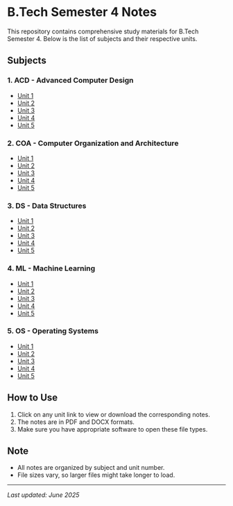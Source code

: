 # B.Tech Semester 4 Notes

This repository contains comprehensive study materials for B.Tech Semester 4. Below is the list of subjects and their respective units.

## Subjects

### 1. ACD - Advanced Computer Design
- [Unit 1](ACD/ACD%20unit%201.pdf)
- [Unit 2](ACD/ACD%20unit%202.pdf)
- [Unit 3](ACD/ACD%20unit%203.pdf)
- [Unit 4](ACD/ACD%20unit%204.pdf)
- [Unit 5](ACD/Unit-5-%20ACD%20(2).pdf)

### 2. COA - Computer Organization and Architecture
- [Unit 1](COA/COA%20unit%201.pdf)
- [Unit 2](COA/COA%20unit%202.pdf)
- [Unit 3](COA/COA%20unit%203.pdf)
- [Unit 4](COA/COA%20unit%204.pdf)
- [Unit 5](COA/COA%20unit%205.pdf)

### 3. DS - Data Structures
- [Unit 1](DS/DS%20unit%201.docx)
- [Unit 2](DS/DS%20unit%202.pdf)
- [Unit 3](DS/DS%20unit%203.pdf)
- [Unit 4](DS/DS%20unit%204.pdf)
- [Unit 5](DS/DS%20unit%205.pdf)

### 4. ML - Machine Learning
- [Unit 1](ML/ML%20unit%201.docx)
- [Unit 2](ML/ML%20unit%202.docx)
- [Unit 3](ML/ML%20unit%203.docx)
- [Unit 4](ML/ML%20unit%204.docx)
- [Unit 5](ML/ML%20unit%205.pdf)

### 5. OS - Operating Systems
- [Unit 1](OS/OS%20unit%201.pdf)
- [Unit 2](OS/OS%20unit%202.pdf)
- [Unit 3](OS/OS%20unit%203.pdf)
- [Unit 4](OS/OS%20unit%204.pdf)
- [Unit 5](OS/OS%20unit%205.pdf)

## How to Use
1. Click on any unit link to view or download the corresponding notes.
2. The notes are in PDF and DOCX formats.
3. Make sure you have appropriate software to open these file types.

## Note
- All notes are organized by subject and unit number.
- File sizes vary, so larger files might take longer to load.

---
*Last updated: June 2025*
